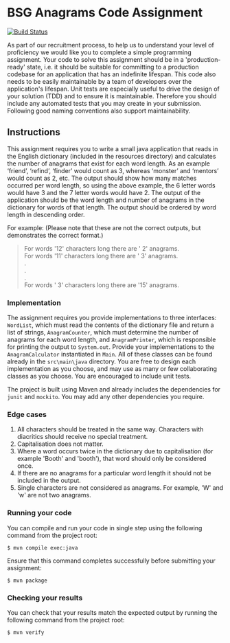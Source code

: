 BSG Anagrams Code Assignment
============================

[![Build Status](https://travis-ci.org/BSG-Africa/anagram.svg?branch=master)](https://travis-ci.org/BSG-Africa/anagram)

As part of our recruitment process, to help us to understand your level of proficiency we would like you to complete a 
simple programming assignment. Your code to solve this assignment should be in a 'production-ready' state, i.e. it 
should be suitable for committing to a production codebase for an application that has an indefinite lifespan. This code
also needs to be easily maintainable by a team of developers over the application's lifespan. Unit tests are especially
useful to drive the design of your solution (TDD) and to ensure it is maintainable. Therefore you should include any 
automated tests that you may create in your submission. Following good naming conventions also support maintainability.

Instructions
------------

This assignment requires you to write a small java application that reads in the English dictionary (included in the
resources directory) and calculates the number of anagrams that exist for each word length. As an example ‘friend’, 
‘refind’, ‘finder’ would count as 3, whereas ‘monster’ and ‘mentors’ would count as 2, etc. The output should show how 
many matches occurred per word length, so using the above example, the 6 letter words would have 3 and the 7 letter 
words would have 2. The output of the application should be the word length and number of anagrams in the dictionary for
words of that length. The output should be ordered by word length in descending order.
 
For example: (Please note that these are not the correct outputs, but demonstrates the correct format.)
> For words '12' characters long there are ' 2' anagrams.  
> For words '11' characters long there are ' 3' anagrams.  
> .  
> .  
> .  
> For words ' 3' characters long there are '15' anagrams.  

### Implementation
The assignment requires you provide implementations to three interfaces: `WordList`, which must read the contents of the
dictionary file and return a list of strings, `AnagramCounter`, which must determine the number of anagrams for each 
word length, and `AnagramPrinter`, which is responsible for printing the output to `System.out`.
Provide your implementations to the `AnagramCalculator` instantiated in `Main`. All of these classes can be found 
already in the `src\main\java` directory. You are free to design each implementation as you choose, and may use as many
or few collaborating classes as you choose. You are encouraged to include unit tests.

The project is built using Maven and already includes the dependencies for `junit` and `mockito`. You may add any other
dependencies you require.

### Edge cases
1. All characters should be treated in the same way. Characters with diacritics should receive no special treatment.
1. Capitalisation does not matter.
1. Where a word occurs twice in the dictionary due to capitalisation (for example 'Booth' and 'booth'), that word should
   only be considered once.
1. If there are no anagrams for a particular word length it should not be included in the output.
1. Single characters are not considered as anagrams. For example, 'W' and 'w' are not two anagrams.

### Running your code
You can compile and run your code in single step using the following command from the project root:

    $ mvn compile exec:java
    
Ensure that this command completes successfully before submitting your assignment:

    $ mvn package
    
### Checking your results
You can check that your results match the expected output by running the following command from the project root: 

    $ mvn verify
